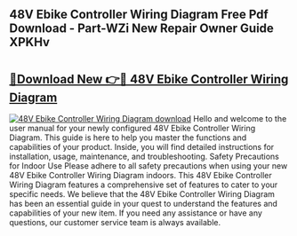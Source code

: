 ## 48V Ebike Controller Wiring Diagram Free Pdf Download - Part-WZi New Repair Owner Guide XPKHv

# <h2><a href="http://dfrl9zy.blite.top/?on=48V+Ebike+Controller+Wiring+Diagram">🔗Download New 👉🔴 48V Ebike Controller Wiring Diagram</a></h2>

[![48V Ebike Controller Wiring Diagram download](https://i.imgur.com/lujVjoI.png)](http://dfrl9zy.blite.top/?on=48V+Ebike+Controller+Wiring+Diagram)
Hello and welcome to the user manual for your newly configured 48V Ebike Controller Wiring Diagram. This guide is here to help you master the functions and capabilities of your product. Inside, you will find detailed instructions for installation, usage, maintenance, and troubleshooting. Safety Precautions for Indoor Use Please adhere to all safety precautions when using your new 48V Ebike Controller Wiring Diagram indoors. This 48V Ebike Controller Wiring Diagram features a comprehensive set of features to cater to your specific needs. We believe that the 48V Ebike Controller Wiring Diagram has been an essential guide in your quest to understand the features and capabilities of your new item. If you need any assistance or have any questions, our customer service team is always available.

